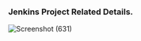 ### Jenkins Project Related Details.

![Screenshot (631)](https://github.com/Maharshibhatnagar/CI-CD-using-Jenkins-theory-plus-demo/assets/119435144/c6a2a8eb-dc14-4c93-a97d-6a98ffc25115)
